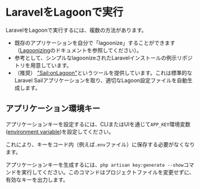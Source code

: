 # LaravelをLagoonで実行

LaravelをLagoonで実行するには、複数の方法があります。

* 既存のアプリケーションを自分で「lagoonize」することができます（[Lagoonizing](../lagoonizing/index.md)のドキュメントを参照してください）。
* 参考として、シンプルなlagoonizeされたLaravelインストールの例示リポジトリを用意しています。
* （推奨） ["Sail:onLagoon"](../other-tools/sail.md)というツールを提供しています。これは標準的なLaravel Sailアプリケーションを取り、適切なLagoon設定ファイルを自動生成します。

## アプリケーション環境キー

アプリケーションキーを設定するには、CLIまたはUIを通じて`APP_KEY`環境変数([environment variable](../concepts-advanced/environment-variables.md))を設定してください。

これにより、キーをコード内（例えば`.env`ファイル）に保存する必要がなくなります。

アプリケーションキーを生成するには、`php artisan key:generate --show`コマンドを実行してください。このコマンドはプロジェクトファイルを変更せずに、有効なキーを出力します。
